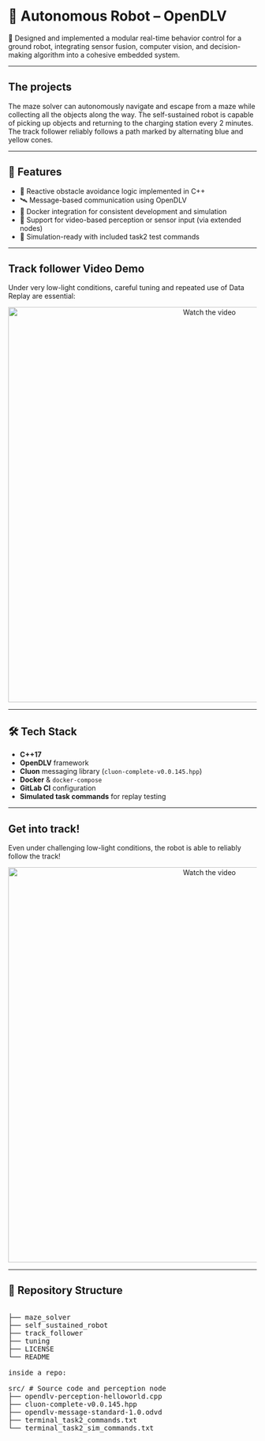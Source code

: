# 🤖 Autonomous Robot – OpenDLV

🧠 Designed and implemented a modular real-time behavior control for a ground robot, integrating sensor fusion, computer vision, and decision-making algorithm into a cohesive embedded system.

--- 

## The projects

The maze solver can autonomously navigate and escape from a maze while collecting all the objects along the way.
The self-sustained robot is capable of picking up objects and returning to the charging station every 2 minutes.
The track follower reliably follows a path marked by alternating blue and yellow cones.

---

## 🚀 Features

- 🧠 Reactive obstacle avoidance logic implemented in C++
- 🛰️ Message-based communication using OpenDLV
- 🐳 Docker integration for consistent development and simulation
- 🎥 Support for video-based perception or sensor input (via extended nodes)
- 🧪 Simulation-ready with included task2 test commands

---

## Track follower Video Demo

Under very low-light conditions, careful tuning and repeated use of Data Replay are essential:

<p align="center">
  <a href="https://youtu.be/-OJeIpq-1BA" target="_blank">
    <img src="https://img.youtube.com/vi/-OJeIpq-1BA/hqdefault.jpg" alt="Watch the video" width="800">
  </a>
</p>

---

## 🛠️ Tech Stack

- **C++17**
- **OpenDLV** framework
- **Cluon** messaging library (`cluon-complete-v0.0.145.hpp`)
- **Docker** & `docker-compose`
- **GitLab CI** configuration
- **Simulated task commands** for replay testing

---

## Get into track!

Even under challenging low-light conditions, the robot is able to reliably follow the track!

<p align="center">
  <a href="https://youtube.com/shorts/32uIe9tmV-Q" target="_blank">
    <img src="https://img.youtube.com/vi/32uIe9tmV-Q/hqdefault.jpg" alt="Watch the video" width="800">
  </a>
</p>

--- 

## 📁 Repository Structure

<pre>

├── maze_solver
├── self_sustained_robot
├── track_follower
├── tuning
├── LICENSE
└── README
  
inside a repo:
  
src/ # Source code and perception node
├── opendlv-perception-helloworld.cpp
├── cluon-complete-v0.0.145.hpp
├── opendlv-message-standard-1.0.odvd
├── terminal_task2_commands.txt
└── terminal_task2_sim_commands.txt

</pre>
